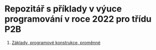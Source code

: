 # Repozitář s příklady v výuce programování v roce 2022 pro třídu P2B

1. [Základy, programové konstrukce, proměnné](/Cst01basics/Program.cs)
